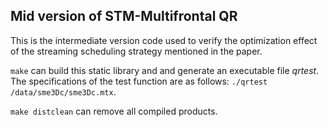 
## Mid version of STM-Multifrontal QR 
This is the intermediate version code used to verify the optimization effect of the streaming scheduling strategy mentioned in the paper.

`make` can build this static library and and generate an executable file *qrtest*.
The specifications of the test function are as follows: `./qrtest /data/sme3Dc/sme3Dc.mtx`.

`make distclean` can remove all compiled products.
